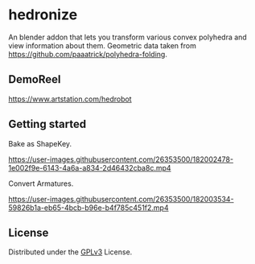 # hedronize

An blender addon that lets you transform various convex polyhedra and view information about them.
Geometric data taken from https://github.com/paaatrick/polyhedra-folding.

## DemoReel
https://www.artstation.com/hedrobot

## Getting started
Bake as ShapeKey.




https://user-images.githubusercontent.com/26353500/182002478-1e002f9e-6143-4a6a-a834-2d46432cba8c.mp4


Convert Armatures.



https://user-images.githubusercontent.com/26353500/182003534-59826b1a-eb65-4bcb-b96e-b4f785c451f2.mp4



## License
Distributed under the [GPLv3](LICENSE) License.


